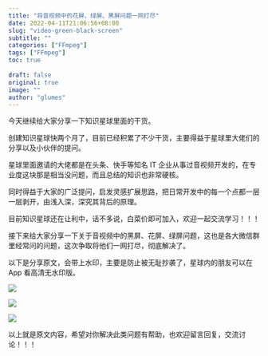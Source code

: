 ```yaml
---
title: "将音视频中的花屏、绿屏、黑屏问题一网打尽"
date: 2022-04-11T21:06:56+08:00
slug: "video-green-black-screen"
subtitle: ""
categories: ["FFmpeg"]
tags: ["FFmpeg"]
toc: true
 
draft: false
original: true
image: ""
author: "glumes"
---
```


今天继续给大家分享一下知识星球里面的干货。

<!--more-->

创建知识星球快两个月了，目前已经积累了不少干货，主要得益于星球里大佬们的分享以及小伙伴的提问。

星球里面邀请的大佬都是在头条、快手等知名 IT 企业从事过音视频开发的，在专业度这块那是相当没问题，而且总结的知识也非常硬核。

同时得益于大家的广泛提问，启发灵感扩展思路，把日常开发中的每一个点都一层一层剥开，由浅入深，深究其背后的原理。

目前知识星球还在让利中，话不多说，白菜价即可加入，欢迎一起交流学习！！！

接下来给大家分享一下关于音视频中的黑屏、花屏、绿屏问题，这也是各大微信群里经常问的问题，这次争取将他们一网打尽，彻底解决了。

以下是分享原文，会带上水印，主要是防止被无耻抄袭了，星球内的朋友可以在 App 看高清无水印版。



![](https://image.glumes.com/blog_image20220411221517.png)

![](https://image.glumes.com/blog_image20220411221125.png)

![](https://image.glumes.com/blog_image20220411221309.png)


以上就是原文内容，希望对你解决此类问题有帮助，也欢迎留言回复，交流讨论！！！